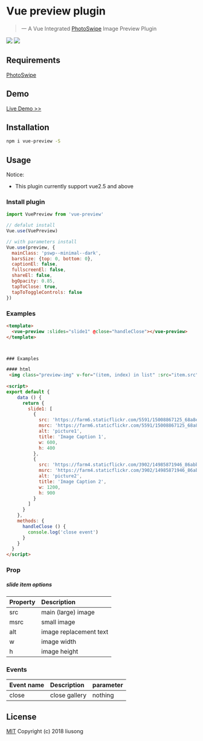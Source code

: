 # Vue preview plugin

> 一 A Vue Integrated [PhotoSwipe](https://github.com/dimsemenov/PhotoSwipe) Image Preview Plugin

![](https://img.shields.io/npm/dm/vue-preview.svg)
![](https://img.shields.io/npm/v/vue-preview.svg)

## Requirements

[PhotoSwipe](https://github.com/dimsemenov/PhotoSwipe)

## Demo

[Live Demo >>](https://ls1231.github.com/vue-preview/)

## Installation

``` bash
npm i vue-preview -S
```

## Usage

Notice:
 - This plugin currently support vue2.5 and above


### Install plugin

``` javascript
import VuePreview from 'vue-preview'

// defalut install
Vue.use(VuePreview)

// with parameters install
Vue.use(preview, {
  mainClass: 'pswp--minimal--dark',
  barsSize: {top: 0, bottom: 0},
  captionEl: false,
  fullscreenEl: false,
  shareEl: false,
  bgOpacity: 0.85,
  tapToClose: true,
  tapToToggleControls: false
})
```

### Examples

```html
<template>
  <vue-preview :slides="slide1" @close="handleClose"></vue-preview>
</template>



### Examples

#### html
 <img class="preview-img" v-for="(item, index) in list" :src="item.src" height="100" @click="$preview.open(index, list)">
      
<script>
export default {
    data () {
      return {
        slide1: [
          {
            src: 'https://farm6.staticflickr.com/5591/15008867125_68a8ed88cc_b.jpg',
            msrc: 'https://farm6.staticflickr.com/5591/15008867125_68a8ed88cc_m.jpg',
            alt: 'picture1',
            title: 'Image Caption 1',
            w: 600,
            h: 400
          },
          {
            src: 'https://farm4.staticflickr.com/3902/14985871946_86abb8c56f_b.jpg',
            msrc: 'https://farm4.staticflickr.com/3902/14985871946_86abb8c56f_m.jpg',
            alt: 'picture2',
            title: 'Image Caption 2',
            w: 1200,
            h: 900
          }
        ]
      }
    },
    methods: {
      handleClose () {
        console.log('close event')
      }
    }
  }
</script>
```

### Prop

##### slide item options

|  Property | Description
| :---  | :---
| src   | main (large) image
| msrc  | small image
| alt   | image replacement text
| w     | image width
| h     | image height

### Events

|  Event name | Description | parameter
| :---  | :--- | :---
| close   | close gallery | nothing

## License

[MIT](https://github.com/LS1231/vue-security-code/blob/master/LICENSE) Copyright (c) 2018 liusong

